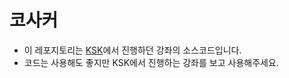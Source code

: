 # 코사커
* 이 레포지토리는 [KSK](https://discord.com/ksk/)에서 진행하던 강좌의 소스코드입니다.
* 코드는 사용해도 좋지만 KSK에서 진행하는 강좌를 보고 사용해주세요.
